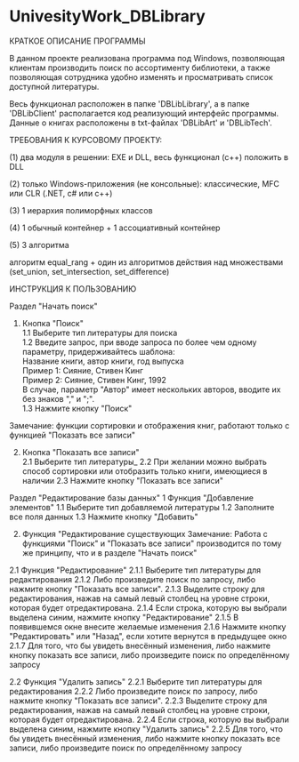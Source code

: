 # UnivesityWork_DBLibrary

КРАТКОЕ ОПИСАНИЕ ПРОГРАММЫ

В данном проекте реализована программа под Windows, позволяющая клиентам производить поиск по ассортименту библиотеки, а также позволяющая сотрудника удобно изменять и просматривать список доступной литературы.

Весь функционал расположен в папке 'DBLibLibrary', а в папке 'DBLibClient' располагается код реализующий интерфейс программы. Данные о книгах расположены в txt-файлах 'DBLibArt' и 'DBLibTech'.

ТРЕБОВАНИЯ К КУРСОВОМУ ПРОЕКТУ:

(1) два модуля в решении: EXE и DLL,  весь функционал (с++) положить в DLL 

(2) только Windows-приложения (не консольные): классические, MFC или CLR (.NET, с# или с++)  

(3) 1 иерархия полиморфных классов

(4) 1 обычный контейнер + 1 ассоциативный контейнер

(5) 3 алгоритма  

алгоритм equal_rang + один из алгоритмов действия над множествами (set_union, set_intersection, set_difference)

ИНСТРУКЦИЯ К ПОЛЬЗОВАНИЮ

Раздел "Начать поиск"
1. Кнопка "Поиск"<br/>
1.1 Выберите тип литературы для поиска<br/>
1.2 Введите запрос, при вводе запроса по более чем одному параметру, 
придерживайтесь шаблона:<br/>
Название книги, автор книги, год выпуска<br/>
Пример 1: Сияние, Стивен Кинг<br/>
Пример 2: Сияние, Стивен Кинг, 1992<br/>
В случае, параметр "Автор" имеет нескольких авторов, 
вводите их без знаков "," и ";".<br/>
1.3 Нажмите кнопку "Поиск"

Замечание: функции сортировки и отображения книг,
работают только с функцией "Показать все записи"

2. Кнопка "Показать все записи"<br/>
2.1 Выберите тип литературы_
2.2 При желании можно выбрать способ сортировки или 
отобразить только книги, имеющиеся в наличии
2.3 Нажмите кнопку "Показать все записи"

Раздел "Редактирование базы данных"
1 Функция "Добавление элементов"
1.1 Выберите тип добавляемой литературы
1.2 Заполните все поля данных
1.3 Нажмите кнопку "Добавить"

2. Функция "Редактирование существующих
Замечание: Работа с функциями "Поиск" и "Показать все записи"
производится по тому же принципу, что и в разделе "Начать поиск"

2.1 Функция "Редактирование"
2.1.1 Выберите тип литературы для редактирования
2.1.2 Либо произведите поиск по запросу, либо нажмите кнопку 
"Показать все записи".
2.1.3 Выделите строку для редактирования, нажав на самый левый столбец
на уровне строки, которая будет отредактирована.
2.1.4 Если строка, которую вы выбрали выделена синим, нажмите 
кнопку "Редактирование"
2.1.5 В появившемся окне внесите желаемые изменения
2.1.6 Нажмите кнопку "Редактировать" или "Назад", если хотите вернутся
в предыдущее окно
2.1.7 Для того, что бы увидеть внесённый изменения, либо нажмите кнопку
показать все записи, либо произведите поиск по определённому запросу

2.2 Функция "Удалить запись"
2.2.1 Выберите тип литературы для редактирования
2.2.2 Либо произведите поиск по запросу, либо нажмите кнопку 
"Показать все записи".
2.2.3 Выделите строку для редактирования, нажав на самый левый столбец
на уровне строки, которая будет отредактирована.
2.2.4 Если строка, которую вы выбрали выделена синим, нажмите 
кнопку "Удалить запись"
2.2.5 Для того, что бы увидеть внесённый изменения, либо нажмите кнопку
показать все записи, либо произведите поиск по определённому запросу
